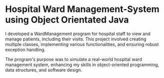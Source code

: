 # Hospital Ward Management-System using Object Orientated Java

I developed a WardManagement program for hospital staff to view and manage patients, including their visits. This project involved creating multiple classes, implementing various functionalities, and ensuring robust exception handling. 

The program's purpose was to simulate a real-world hospital ward management system, enhancing my skills in object-oriented programming, data structures, and software design.
